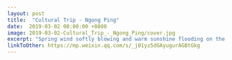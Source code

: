 ```yaml
---
layout: post
title:  "Cultural Trip - Ngong Ping"
date:  2019-03-02 08:00:00 +0800
image: 2019-03-02-Cultural_Trip_-_Ngong_Ping/cover.jpg
excerpt: "Spring wind softly blowing and warm sunshine flooding on the earth, Ngong Ping Cultural Trip was successfully held by JCAC Resident Association."
linkToOther: https://mp.weixin.qq.com/s/_j01yz5dGAyugurAGBtGkg
---
```


